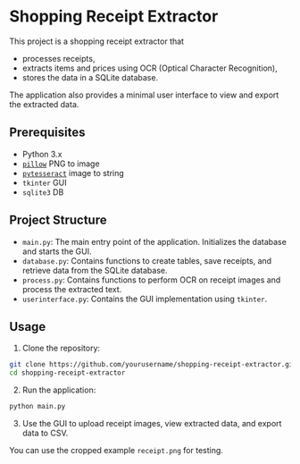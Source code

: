# Shopping Receipt Extractor

This project is a shopping receipt extractor that 
- processes receipts,
- extracts items and prices using OCR (Optical Character Recognition),
- stores the data in a SQLite database.

The application also provides a minimal user interface to view and export the extracted data.

## Prerequisites

- Python 3.x
- [`pillow`](https://github.com/python-pillow/Pillow) PNG to image 
- [`pytesseract`](https://github.com/h/pytesseract) image to string 
- `tkinter` GUI
- `sqlite3` DB

## Project Structure

- `main.py`: The main entry point of the application. Initializes the database and starts the GUI.
- `database.py`: Contains functions to create tables, save receipts, and retrieve data from the SQLite database.
- `process.py`: Contains functions to perform OCR on receipt images and process the extracted text.
- `userinterface.py`: Contains the GUI implementation using `tkinter`.


## Usage
1. Clone the repository:

```sh
git clone https://github.com/yourusername/shopping-receipt-extractor.git
cd shopping-receipt-extractor
```

2. Run the application:

```sh
python main.py
```

3. Use the GUI to upload receipt images, view extracted data, and export data to CSV.

You can use the cropped example `receipt.png` for testing.
